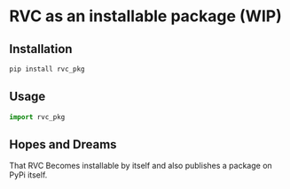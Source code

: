# RVC as an installable package (WIP)

## Installation

```bash
pip install rvc_pkg
```

## Usage

```python
import rvc_pkg
```

## Hopes and Dreams

That RVC Becomes installable by itself and also publishes a package on PyPi itself.
